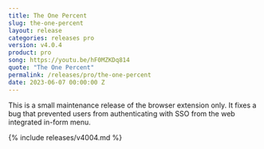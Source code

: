 ```yaml
---
title: The One Percent
slug: the-one-percent
layout: release
categories: releases pro
version: v4.0.4
product: pro
song: https://youtu.be/hF0MZKDq814
quote: "The One Percent"
permalink: /releases/pro/the-one-percent
date: 2023-06-07 00:00:00 Z
---
```


This is a small maintenance release of the browser extension only. It fixes a bug that prevented users from authenticating with SSO from the web integrated in-form menu.

{% include releases/v4004.md %}
